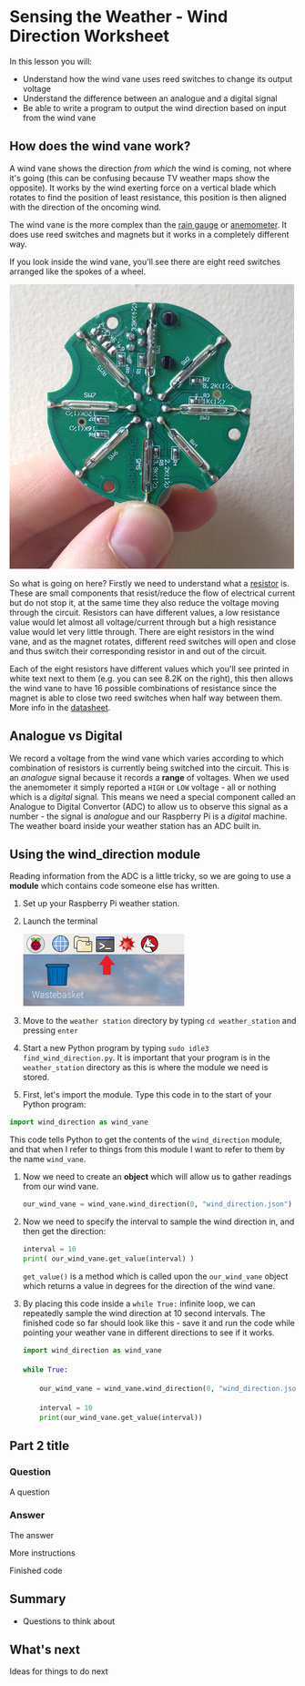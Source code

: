 # Sensing the Weather - Wind Direction Worksheet

In this lesson you will:

- Understand how the wind vane uses reed switches to change its output voltage
- Understand the difference between an analogue and a digital signal
- Be able to write a program to output the wind direction based on input from the wind vane

## How does the wind vane work?

A wind vane shows the direction *from which* the wind is coming, not where it's going (this can be confusing because TV weather maps show the opposite). It works by the wind exerting force on a vertical blade which rotates to find the position of least resistance, this position is then aligned with the direction of the oncoming wind.

The wind vane is the more complex than the [rain gauge](../rainfall/about.md) or [anemometer](../wind_speed/about.md). It does use reed switches and magnets but it works in a completely different way. 

If you look inside the wind vane, you'll see there are eight reed switches arranged like the spokes of a wheel. 

![](images/wind_vane_reed.png)

So what is going on here? Firstly we need to understand what a [resistor](http://en.wikipedia.org/wiki/Resistor) is. These are small components that resist/reduce the flow of electrical current but do not stop it, at the same time they also reduce the voltage moving through the circuit. Resistors can have different values, a low resistance value would let almost all voltage/current through but a high resistance value would let very little through. There are eight resistors in the wind vane, and as the magnet rotates, different reed switches will open and close and thus switch their corresponding resistor in and out of the circuit.

Each of the eight resistors have different values which you'll see printed in white text next to them (e.g. you can see 8.2K on the right), this then allows the wind vane to have 16 possible combinations of resistance since the magnet is able to close two reed switches when half way between them. More info in the [datasheet](https://www.argentdata.com/files/80422_datasheet.pdf).

## Analogue vs Digital

We record a voltage from the wind vane which varies according to which combination of resistors is currently being switched into the circuit. This is an *analogue* signal because it records a **range** of voltages. When we used the anemometer it simply reported a `HIGH` or `LOW` voltage - all or nothing which is a *digital* signal. This means we need a special component called an Analogue to Digital Convertor (ADC) to allow us to observe this signal as a number - the signal is *analogue* and our Raspberry Pi is a *digital* machine. The weather board inside your weather station has an ADC built in.

## Using the wind_direction module

Reading information from the ADC is a little tricky, so we are going to use a **module** which contains code someone else has written. 

1. Set up your Raspberry Pi weather station.

1. Launch the terminal

    ![Terminal](images/terminal.png)

1. Move to the `weather station` directory by typing `cd weather_station` and pressing `enter`

1. Start a new Python program by typing `sudo idle3 find_wind_direction.py`. It is important that your program is in the `weather_station` directory as this is where the module we need is stored. 

1. First, let's import the module. Type this code in to the start of your Python program:

```python
import wind_direction as wind_vane
```

This code tells Python to get the contents of the `wind_direction` module, and that when I refer to things from this module I want to refer to them by the name `wind_vane`. 

1. Now we need to create an **object** which will allow us to gather readings from our wind vane.

	```python
	our_wind_vane = wind_vane.wind_direction(0, "wind_direction.json")
	```

1. Now we need to specify the interval to sample the wind direction in, and then get the direction:

	```python
	interval = 10
	print( our_wind_vane.get_value(interval) )
	```
	`get_value()` is a method which is called upon the `our_wind_vane` object which returns a value in degrees for the direction of the wind vane. 

1. By placing this code inside a `while True:` infinite loop, we can repeatedly sample the wind direction at 10 second intervals. The finished code so far should look like this - save it and run the code while pointing your weather vane in different directions to see if it works.

	```python
	import wind_direction as wind_vane

	while True:

	    our_wind_vane = wind_vane.wind_direction(0, "wind_direction.json")

	    interval = 10
	    print(our_wind_vane.get_value(interval))

	```


## Part 2 title

### Question
A question

### Answer
The answer

More instructions


Finished code

## Summary

- Questions to think about

## What's next

Ideas for things to do next